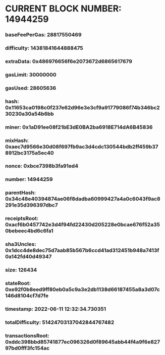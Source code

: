 # CURRENT BLOCK NUMBER: 14944259

### baseFeePerGas: 28817550469
### difficulty: 14381841644888475
### extraData: 0x486976656f6e2073672d6865617679
### gasLimit: 30000000
### gasUsed: 28605636
### hash: 0x11653ca0198c0f237e62d96e3e3cf9a91779086f74b346bc230230a30a54b6bb
### miner: 0x1aD91ee08f21bE3dE0BA2ba6918E714dA6B45836
### mixHash: 0xaec7d9566e30d08f697fb9ac3d4cdc130544bdb2ff459b378912bc3175a5ec40
### nonce: 0xbce7398b3fa91ed4
### number: 14944259
### parentHash: 0x34c48e40394874ae06f8dadba60999427a4a0c6043f9ac8291e35d396397dbc7
### receiptsRoot: 0xacf6b0457742e3d4f94fd22430d205228e0bcae676f52a350bebeec4bd6c6fa1
### sha3Uncles: 0x1dcc4de8dec75d7aab85b567b6ccd41ad312451b948a7413f0a142fd40d49347
### size: 126434
### stateRoot: 0xe92f0b8eed9ff80eb0a5c9a3e2db1138d66187455a8a3d07c146d8104cf7d7fe
### timestamp: 2022-06-11 12:32:34.730351
### totalDifficulty: 51424703137042844767482
### transactionsRoot: 0xddc398bbd85741877ec096326d0f89645abb44f4a9f6e82797bd0fff3fc154ac
